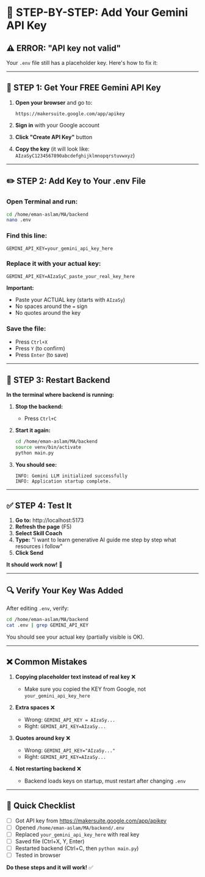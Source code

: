# 🔑 STEP-BY-STEP: Add Your Gemini API Key

## ⚠️ ERROR: "API key not valid"

Your `.env` file still has a placeholder key. Here's how to fix it:

---

## 📝 STEP 1: Get Your FREE Gemini API Key

1. **Open your browser** and go to:
   ```
   https://makersuite.google.com/app/apikey
   ```

2. **Sign in** with your Google account

3. **Click "Create API Key"** button

4. **Copy the key** (it will look like: `AIzaSyC1234567890abcdefghijklmnopqrstuvwxyz`)

---

## ✏️ STEP 2: Add Key to Your .env File

### Open Terminal and run:
```bash
cd /home/eman-aslam/MA/backend
nano .env
```

### Find this line:
```
GEMINI_API_KEY=your_gemini_api_key_here
```

### Replace it with your actual key:
```
GEMINI_API_KEY=AIzaSyC_paste_your_real_key_here
```

**Important:**
- Paste your ACTUAL key (starts with `AIzaSy`)
- No spaces around the `=` sign
- No quotes around the key

### Save the file:
- Press `Ctrl+X`
- Press `Y` (to confirm)
- Press `Enter` (to save)

---

## 🔄 STEP 3: Restart Backend

**In the terminal where backend is running:**

1. **Stop the backend:**
   - Press `Ctrl+C`

2. **Start it again:**
   ```bash
   cd /home/eman-aslam/MA/backend
   source venv/bin/activate
   python main.py
   ```

3. **You should see:**
   ```
   INFO: Gemini LLM initialized successfully
   INFO: Application startup complete.
   ```

---

## ✅ STEP 4: Test It

1. **Go to:** http://localhost:5173
2. **Refresh the page** (F5)
3. **Select Skill Coach**
4. **Type:** "I want to learn generative AI guide me step by step what resources i follow"
5. **Click Send**

**It should work now!** 🎉

---

## 🔍 Verify Your Key Was Added

After editing `.env`, verify:
```bash
cd /home/eman-aslam/MA/backend
cat .env | grep GEMINI_API_KEY
```

You should see your actual key (partially visible is OK).

---

## ❌ Common Mistakes

1. **Copying placeholder text instead of real key** ❌
   - Make sure you copied the KEY from Google, not `your_gemini_api_key_here`

2. **Extra spaces** ❌
   - Wrong: `GEMINI_API_KEY = AIzaSy...`
   - Right: `GEMINI_API_KEY=AIzaSy...`

3. **Quotes around key** ❌
   - Wrong: `GEMINI_API_KEY="AIzaSy..."`
   - Right: `GEMINI_API_KEY=AIzaSy...`

4. **Not restarting backend** ❌
   - Backend loads keys on startup, must restart after changing `.env`

---

## 🚀 Quick Checklist

- [ ] Got API key from https://makersuite.google.com/app/apikey
- [ ] Opened `/home/eman-aslam/MA/backend/.env`
- [ ] Replaced `your_gemini_api_key_here` with real key
- [ ] Saved file (Ctrl+X, Y, Enter)
- [ ] Restarted backend (Ctrl+C, then `python main.py`)
- [ ] Tested in browser

**Do these steps and it will work!** ✅

